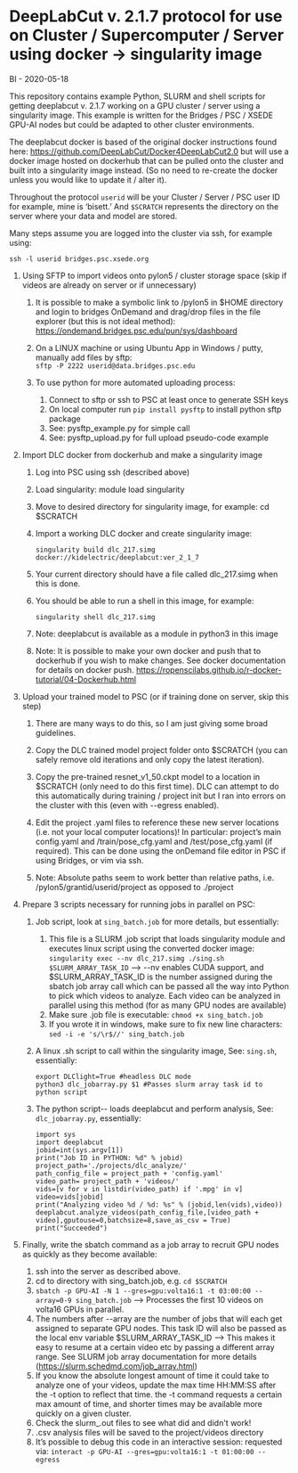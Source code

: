 # DeepLabCut v. 2.1.7 protocol for use on Cluster / Supercomputer / Server using docker -> singularity image
BI - 2020-05-18

This repository contains example Python, SLURM and shell scripts for getting deeplabcut v. 2.1.7 working on a GPU cluster / server using a singularity image. This example is written for the Bridges / PSC / XSEDE GPU-AI nodes but could be adapted to other cluster environments.

The deeplabcut docker is based of the original docker instructions found here: https://github.com/DeepLabCut/Docker4DeepLabCut2.0 but will use a docker image hosted on dockerhub that can be pulled onto the cluster and built into a singularity image instead. (So no need to re-create the docker unless you would like to update it / alter it).

Throughout the protocol `userid` will be your Cluster / Server / PSC user ID for example, mine is ‘bisett.’ And `$SCRATCH` represents the directory on the server where your data and model are stored.

Many steps assume you are logged into the cluster via ssh, for example using:

`ssh -l userid bridges.psc.xsede.org`

1. Using SFTP to import videos onto pylon5 / cluster storage space (skip if videos are already on server or if unnecessary)

	1. It is possible to make a symbolic link to /pylon5 in $HOME directory and login to bridges OnDemand and drag/drop files in the file explorer (but this is not ideal method):
		https://ondemand.bridges.psc.edu/pun/sys/dashboard

	1. On a LINUX machine or using Ubuntu App in Windows / putty, manually add files by sftp:	
		`sftp -P 2222 userid@data.bridges.psc.edu` 

	1. To use python for more automated uploading process:
		1.	Connect to sftp or ssh to PSC at least once to generate SSH keys
		1.	On local computer run `pip install pysftp` to install python sftp package
		1.	See: pysftp_example.py for simple call
		1.	See: pysftp_upload.py for full upload pseudo-code example
		
1. Import DLC docker from dockerhub and make a singularity image

	1. Log into PSC using ssh (described above)
	
	1. Load singularity: module load singularity
	
	1. Move to desired directory for singularity image, for example: cd $SCRATCH
	
	1. Import a working DLC docker and create singularity image:
	
		`singularity build dlc_217.simg docker://kidelectric/deeplabcut:ver_2_1_7`
		
	1. Your current directory should have a file called dlc_217.simg when this is done.
	
	1. You should be able to run a shell in this image, for example:
	
		`singularity shell dlc_217.simg`
	1. Note: deeplabcut is available as a module in python3 in this image
		
	1. Note: It is possible to make your own docker and push that to dockerhub if you wish to make changes. See docker documentation for details on docker push. https://ropenscilabs.github.io/r-docker-tutorial/04-Dockerhub.html
	
1. Upload your trained model to PSC (or if training done on server, skip this step)
	1. There are many ways to do this, so I am just giving some broad guidelines.

	1. Copy the DLC trained model project folder onto $SCRATCH (you can safely remove old iterations and only copy the latest iteration).
	
	1. Copy the pre-trained resnet_v1_50.ckpt model to a location in $SCRATCH (only need to do this first time). DLC can attempt to do this automatically during training / project init but I ran into errors on the cluster with this (even with --egress enabled).
	
	1. Edit the project .yaml files to reference these new server locations (i.e. not your local computer locations)! In particular: project’s main config.yaml and /train/pose_cfg.yaml and /test/pose_cfg.yaml (if required). This can be done using the onDemand file editor in PSC if using Bridges, or vim via ssh.
	
	1. Note: Absolute paths seem to work better than relative paths, i.e. /pylon5/grantid/userid/project as opposed to ./project
	
1. Prepare 3 scripts necessary for running jobs in parallel on PSC:
	1. Job script, look at `sing_batch.job` for more details, but essentially:
		1. This file is a SLURM .job script that loads singularity module and executes linux script using the converted docker image: `singularity exec --nv dlc_217.simg ./sing.sh $SLURM_ARRAY_TASK_ID` --> --nv enables CUDA support, and $SLURM_ARRAY_TASK_ID is the number assigned during the sbatch job array call which can be passed all the way into Python to pick which videos to analyze. Each video can be analyzed in parallel using this method (for as many GPU nodes are available)
		1. Make sure .job file is executable: `chmod +x sing_batch.job`			
		1. If you wrote it in windows, make sure to fix new line characters: `sed -i -e 's/\r$//' sing_batch.job`

	1. A linux .sh script to call within the singularity image, See: `sing.sh`, essentially:
		
		```
		export DLClight=True #headless DLC mode
		python3 dlc_jobarray.py $1 #Passes slurm array task id to python script
		```
	1. The python script-- loads deeplabcut and perform analysis, See: `dlc_jobarray.py`, essentially:
		
		```
		import sys
		import deeplabcut
		jobid=int(sys.argv[1])
		print("Job ID in PYTHON: %d" % jobid)
		project_path='./projects/dlc_analyze/'
		path_config_file = project_path + 'config.yaml'
		video_path= project_path + 'videos/'
		vids=[v for v in listdir(video_path) if '.mpg' in v]
		video=vids[jobid]
		print("Analyzing video %d / %d: %s" % (jobid,len(vids),video))
		deeplabcut.analyze_videos(path_config_file,[video_path + video],gputouse=0,batchsize=8,save_as_csv = True)
		print("Succeeded")
		```

1. Finally, write the sbatch command as a job array to recruit GPU nodes as quickly as they become available:
	1. ssh into the server as described above.
	1. cd to directory with sing_batch.job, e.g. `cd $SCRATCH`
	1. `sbatch -p GPU-AI -N 1 --gres=gpu:volta16:1 -t 03:00:00 --array=0-9 sing_batch.job` --> Processes the first 10 videos on volta16 GPUs in parallel.
	1. The numbers after --array are the number of jobs that will each get assigned to separate GPU nodes. This task ID will also be passed as the local env variable $SLURM_ARRAY_TASK_ID --> This makes it easy to resume at a certain video etc by passing a different array range. See SLURM job array documentation for more details (https://slurm.schedmd.com/job_array.html)
	1. If you know the absolute longest amount of time it could take to analyze one of your videos, update the max time HH:MM:SS after the -t option to reflect that time. the -t command requests a certain max amount of time, and shorter times may be available more quickly on a given cluster.
	1. Check the slurm_.out files to see what did and didn't work!
	1. .csv analysis files will be saved to the project/videos directory
	1. It’s possible to debug this code in an interactive session: requested via: `interact -p GPU-AI --gres=gpu:volta16:1 -t 01:00:00 --egress`

